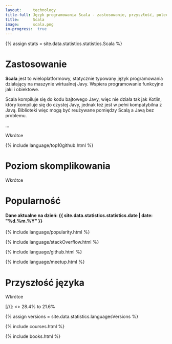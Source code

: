 ```yaml
---
layout:     technology
title-full: Język programowania Scala - zastosowanie, przyszłość, polecane książki
title:      Scala
image:      scala.png
in-progress:  true
---
```


{% assign stats = site.data.statistics.statistics.Scala %}

# Zastosowanie

**Scala** jest to wieloplatformowy, statycznie typowany język programowania działający na maszynie wirtualnej Javy. Wspiera programowanie funkcyjne jaki i obiektowe.

Scala kompiluje się do kodu bajtowego Javy, więc nie działa tak jak Kotlin, który kompiluje się do czystej Javy, jednak też jest w pełni kompatybilna z Javą. Biblioteki więc mogą być reużywane pomiędzy Scalą a Javą bez problemu.

...

Wkrótce

{% include language/top10github.html %}

# Poziom skomplikowania

Wkrótce

# Popularność

<h4>Dane aktualne na dzień: {{ site.data.statistics.statistics.date | date: "%d.%m.%Y"  }}</h4>

{% include language/popularity.html %}

{% include language/stackOverflow.html %}

{% include language/github.html %}

{% include language/meetup.html %}

# Przyszłość języka

 Wkrótce 
 
 [//]: <> 28.4% to 21.6%

{% assign versions = site.data.statistics.languagesVersions %}

{% include courses.html %}

{% include books.html %}




